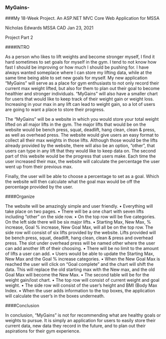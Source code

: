 ### MyGains-
###My 18-Week Project. An ASP.NET MVC Core Web Application for MSSA

Nicholas Edwards
MSSA CAD
Jan 23, 2021


Project Part 2

####INTRO

As a person who likes to lift weights and become stronger myself, I find it hard sometimes to set goals for myself in the gym. I tend to not know how fast I should be improving or how much I should be pushing for. I have always wanted someplace where I can store my lifting data, while at the same time being able to set new goals for myself. My new application “MyGains” will serve as a place for gym enthusiasts to not only record their current max weight lifted, but also for them to plan out their goal to become healthier and stronger individuals.
	“MyGains” will also have a smaller chart for users that would like to keep track of their weight gain or weight loss. Increasing in your max in any lift can lead to weight gain, so a lot of users are going to want a place to store their progress.

The “MyGains” will be a website in which you would store your total weight lifted on all major lifts in the gym. The major lifts that would be on the website would be bench press, squat, deadlift, hang clean, clean & press, as well as overhead press. The website would give users an easy format to collect all their max weights in those lifts. Although those would be the lifts already provided by the website, there will also be an option, “other”, that users can type in any lift that they would like to keep data on. 
The second part of this website would be the progress that users make. Each time the user increased their max, the website will calculate the percentage the user went up from their previous max. 

Finally, the user will be able to choose a percentage to set as a goal. Which the website will then calculate what the goal max would be off the percentage provided by the user.

####Organize

The website will be amazingly simple and user friendly. 
•	Everything will take place on two pages. 
•	There will be a one chart with seven lifts including “other” on the side row. 
•	On the top row will be five categories. On the left side there will be six major lifts.
•	Starting Max, New Max, % increase, Goal % increase, New Goal Max, will all be on the top row. The side row will consist of six lifts provided by the website. Lifts provided will be bench press, squat, deadlift, hang clean, clean & press and overhead press. The slot under overhead press will be named other where the user can add another lift of their choosing.
•	There will be no limit to the amount of lifts a user can add.
•	Users would be able to update the Starting Max, New Max and the Goal % increase categories. 
•	When the New Goal Max is reached the user will click on “Goal complete” and the chart will shift the data. This will replace the old starting max with the New max, and the old Goal Max will become the New Max.
•	The second table will be for the weight gain/lost chart.
•	The top row will consist of current weight and goal weight.
•	The side row will consist of the user’s height and BMI (Body Max Index.
•	When the user adds information to the top boxes, the application will calculate the user’s in the boxes underneath.

####Conclusion

In conclusion, “MyGains” is not for recommending what are healthy goals or weights to pursue. It is simply an application for users to easily store their current data, new data they record in the future, and to plan out their aspirations for their gym experience. 

